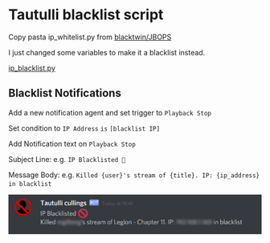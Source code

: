 # Tautulli blacklist script

Copy pasta ip_whitelist.py from [blacktwin/JBOPS](https://github.com/blacktwin/JBOPS) 

I just changed some variables to make it a blacklist instead. 

[ip_blacklist.py](https://github.com/gilbN/Nostromo/blob/master/Server/scripts/plexpy/ip_blacklist.py)  

## Blacklist Notifications

Add a new notification agent and set trigger to `Playback Stop`

Set condition to `IP Address` `is` `[blacklist IP]`

Add Notification text on `Playback Stop`

Subject Line: e.g. `IP Blacklisted 🚫`

Message Body: e.g. `Killed {user}'s stream of {title}. IP: {ip_address} in blacklist`

![](https://github.com/gilbN/Nostromo/blob/master/Server/scripts/plexpy/culled.png)

